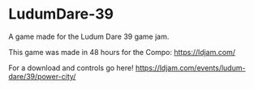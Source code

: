 # LudumDare-39
A game made for the Ludum Dare 39 game jam.

This game was made in 48 hours for the Compo: https://ldjam.com/

For a download and controls go here! https://ldjam.com/events/ludum-dare/39/power-city/
